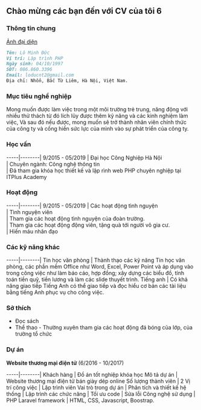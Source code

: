 ## Chào mừng các bạn đến với CV của tôi 6

### **Thông tin chung**

[Ảnh đại diện](https://en.wikipedia.org/wiki/John_Gruber "Markdown Creator")
```markdown
Tên: Lô Minh Đức
Vị trí: Lập trình PHP
Ngày sinh: 04/10/1997
SĐT: 086.860.3396
Email: loducnt2@gmail.com
Địa chỉ: Nhổn, Bắc Từ Liêm, Hà Nội, Việt Nam.
```
### **Mục tiêu nghề nghiệp**

Mong muốn được làm việc trong một môi trường trẻ trung, năng động với nhiều thử thách từ đó lích lũy được thêm kỹ năng và các kinh nghiệm làm việc, Và sau đó nếu được, mong muốn sẽ trở thành nhân viên chính thức của công ty và cống hiến sức lực của mình vào sự phát triển của công ty.

### **Học vấn**

-----|--------|
9/2015 - 05/2019 | Đại học Công Nghiệp Hà Nội  
		 |  Chuyên ngành: Công nghệ thông tin  
		 |  Đã tham gia khóa học thiết kế và lập rình web PHP chuyên nghiệp tại ITPlus Academy

### **Hoạt động**

-----|--------|
9/2015 - 05/2019 | Các hoạt động tình nguyện  
		 | Tình nguyện viên  
		 | Tham gia các hoạt động tình nguyện của đoàn trường.  
		 | Tham gia các hoạt động động viên, tặng quà tới người vô gia cư.  
		 | Hiến máu nhân đạo

### **Các kỹ năng khác**

-----|--------|
Tin học văn phòng | Thành thạo các kỹ năng Tin học văn phòng, các phần mềm Office như Word, Excel, Power Point 					và áp dụng vào trong công việc như làm báo cáo, hợp đồng; xây dựng các biểu đồ, tính 							toán tiền quỹ, tiền lương và làm các slide thuyết trình.
Tiếng anh | Có khả năng giao tiếp Tiếng Anh có thể giao tiếp và đọc hiểu cơ bản các tài liệu bằng tiếng Anh 					phục vụ cho công việc.

### **Sở thích**

* Đọc sách  
* Thể thao - Thường xuyên tham gia các hoạt động đá bóng của lớp, của  trường tổ chức

### **Dự án**
**Website thương mại điện tử**
(6/2016 -  10/2017)  

-----|--------|
Khách hàng | Đồ án tốt nghiệp khóa học
Mô tả dự án | Website thương mại điện tử bán giày dép online
Số lượng thành viên | 2
Vị trí công việc | Lập trình viên
Vai trò trong dự án | Phân tích và thiết kế hệ thống
		    | Lập trình các chức năng
		    | Tối ưu code
		    | Sửa lỗi
 Công nghệ sử dụng | PHP Laravel framework
		   | HTML, CSS, Javascript, Boostrap.



